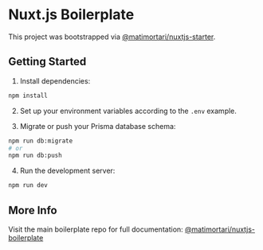 # Nuxt.js Boilerplate

This project was bootstrapped via [@matimortari/nuxtjs-starter](https://www.npmjs.com/package/@matimortari/nuxtjs-starter).

## Getting Started

1. Install dependencies:

```bash
npm install
```

2. Set up your environment variables according to the `.env` example.

3. Migrate or push your Prisma database schema:

```bash
npm run db:migrate
# or
npm run db:push
```

4. Run the development server:

```bash
npm run dev
```

## More Info

Visit the main boilerplate repo for full documentation:
[@matimortari/nuxtjs-boilerplate](https://github.com/matimortari/nuxtjs-boilerplate)
